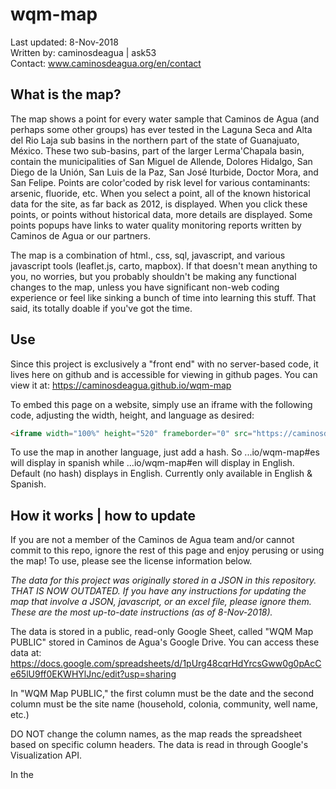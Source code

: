 # wqm-map
Last updated: 8-Nov-2018  
Written by: caminosdeagua | ask53   
Contact: www.caminosdeagua.org/en/contact  

## What is the map?
The map shows a point for every water sample that Caminos de Agua (and perhaps some other groups) has ever tested in the Laguna Seca and Alta del Rio Laja sub basins in the northern part of the state of Guanajuato, México. These two sub-basins, part of the larger Lerma'Chapala basin, contain the municipalities of San Miguel de Allende, Dolores Hidalgo, San Diego de la Unión, San Luis de la Paz, San José Iturbide, Doctor Mora, and San Felipe. Points are color'coded by risk level for various contaminants: arsenic, fluoride, etc. When you select a point, all of the known historical data for the site, as far back as 2012, is displayed. When you click these points, or points without historical data, more details are displayed. Some points popups have links to water quality monitoring reports written by Caminos de Agua or our partners.

The map is a combination of html., css, sql, javascript, and various javascript tools (leaflet.js, carto, mapbox). If that doesn't mean anything to you, no worries, but you probably shouldn't be making any functional changes to the map, unless you have significant non-web coding experience or feel like sinking a bunch of time into learning this stuff. That said, its totally doable if you've got the time. 

## Use
Since this project is exclusively a "front end" with no server-based code, it lives here on github and is accessible for viewing in github pages. You can view it at: https://caminosdeagua.github.io/wqm-map

To embed this page on a website, simply use an iframe with the following code, adjusting the width, height, and language as desired:

```html
<iframe width="100%" height="520" frameborder="0" src="https://caminosdeagua.github.io/wqm-map#en" allowfullscreen webkitallowfullscreen mozallowfullscreen oallowfullscreen msallowfullscreen></iframe>
```

To use the map in another language, just add a hash. So ...io/wqm-map#es will display in spanish while ...io/wqm-map#en will display in English. Default (no hash) displays in English. Currently only available in English & Spanish.

## How it works | how to update
If you are not a member of the Caminos de Agua team and/or cannot commit to this repo, ignore the rest of this page and enjoy perusing or using the map! To use, please see the license information below. 

*The data for this project was originally stored in a JSON in this repository. THAT IS NOW OUTDATED. If you have any instructions for updating the map that involve a JSON, javascript, or an excel file, please ignore them. These are the most up-to-date instructions (as of 8-Nov-2018).*

The data is stored in a public, read-only Google Sheet, called "WQM Map PUBLIC" stored in Caminos de Agua's Google Drive. You can access these data at:
https://docs.google.com/spreadsheets/d/1pUrg48cqrHdYrcsGww0g0pAcCe65lU9ff0EKWHYlJnc/edit?usp=sharing

In "WQM Map PUBLIC," the first column must be the date and the second column must be the site name (household, colonia, community, well name, etc.)

DO NOT change the column names, as the map reads the spreadsheet based on specific column headers. The data is read in through Google's Visualization API. 

In the 
